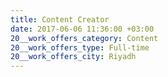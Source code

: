 ```yaml
---
title: Content Creator
date: 2017-06-06 11:36:00 +03:00
20__work_offers_category: Content
20__work_offers_type: Full-time
20__work_offers_city: Riyadh
---
```


